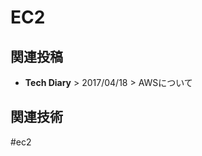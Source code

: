# EC2

## 関連投稿
* <router-link to="/diary/#aws%E3%81%AB%E3%81%A4%E3%81%84%E3%81%A6"><b>Tech Diary</b> > 2017/04/18 > AWSについて</router-link>

## 関連技術
#ec2
